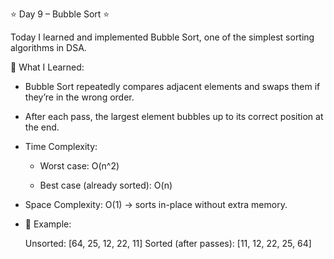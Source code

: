 ⭐ Day 9 – Bubble Sort ⭐

Today I learned and implemented Bubble Sort, one of the simplest sorting algorithms in DSA.

📘 What I Learned:

- Bubble Sort repeatedly compares adjacent elements and swaps them if they’re in the wrong order.

- After each pass, the largest element bubbles up to its correct position at the end.

- Time Complexity:

    - Worst case: O(n^2)

    - Best case (already sorted): O(n)

- Space Complexity: O(1) → sorts in-place without extra memory.

- 📝 Example:

    Unsorted: [64, 25, 12, 22, 11]
    Sorted (after passes): [11, 12, 22, 25, 64]
